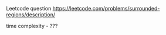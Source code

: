 Leetcode question https://leetcode.com/problems/surrounded-regions/description/


time complexity - ???